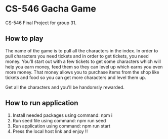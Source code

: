 # CS-546 Gacha Game
CS-546 Final Project for group 31.

## How to play
The name of the game is to pull all the characters in the index. In order to pull characters you need tickets and in order to get tickets, you need money. You'll start out with a few tickets to get some characters which will help you earn money, feed them so they can level up which earns you even more money. That money allows you to purchase items from the shop like tickets and food so you can get more characters and level them up.

Get all the characters and you'll be handomsly rewarded.

## How to run application 
1. Install needed packages using command: npm i
2. Run seed file using command: npm run seed 
3. Run application using command: npm run start 
4. Press the local host link and enjoy !!
